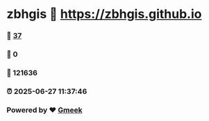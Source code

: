 # zbhgis :link: https://zbhgis.github.io 
### :page_facing_up: [37](https://zbhgis.github.io/tag.html) 
### :speech_balloon: 0 
### :hibiscus: 121636 
### :alarm_clock: 2025-06-27 11:37:46 
### Powered by :heart: [Gmeek](https://github.com/Meekdai/Gmeek)
